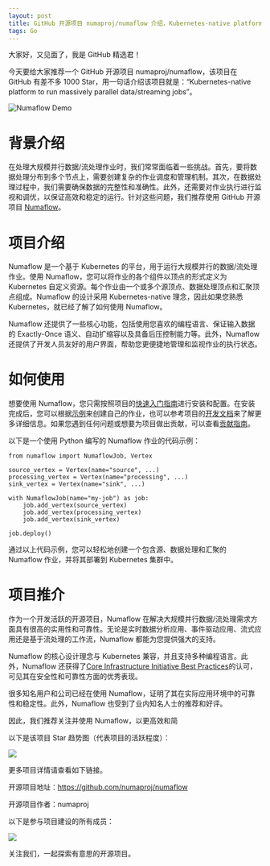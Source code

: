 ```yaml
---
layout: post
title: GitHub 开源项目 numaproj/numaflow 介绍，Kubernetes-native platform to run massively parallel data/streaming jobs
tags: Go
---
```


大家好，又见面了，我是 GitHub 精选君！

今天要给大家推荐一个 GitHub 开源项目 numaproj/numaflow，该项目在 GitHub 有差不多 1000 Star，用一句话介绍该项目就是：“Kubernetes-native platform to run massively parallel data/streaming jobs”。


![Numaflow Demo](https://img.youtube.com/vi/hJS714arX6Q/0.jpg)



# 背景介绍

在处理大规模并行数据/流处理作业时，我们常常面临着一些挑战。首先，要将数据处理分布到多个节点上，需要创建复杂的作业调度和管理机制。其次，在数据处理过程中，我们需要确保数据的完整性和准确性。此外，还需要对作业执行进行监视和调优，以保证高效和稳定的运行。针对这些问题，我们推荐使用 GitHub 开源项目 [Numaflow](https://github.com/numaproj/numaflow)。

# 项目介绍

Numaflow 是一个基于 Kubernetes 的平台，用于运行大规模并行的数据/流处理作业。使用 Numaflow，您可以将作业的各个组件以顶点的形式定义为 Kubernetes 自定义资源。每个作业由一个或多个源顶点、数据处理顶点和汇聚顶点组成。Numaflow 的设计采用 Kubernetes-native 理念，因此如果您熟悉 Kubernetes，就已经了解了如何使用 Numaflow。

Numaflow 还提供了一些核心功能，包括使用您喜欢的编程语言、保证输入数据的 Exactly-Once 语义、自动扩缩容以及具备后压控制能力等。此外，Numaflow 还提供了开发人员友好的用户界面，帮助您更便捷地管理和监视作业的执行状态。

# 如何使用

想要使用 Numaflow，您只需按照项目的[快速入门指南](https://github.com/numaproj/numaflow/blob/main/docs/quick-start.md)进行安装和配置。在安装完成后，您可以根据[示例](https://github.com/numaproj/numaflow/tree/main/examples)来创建自己的作业，也可以参考项目的[开发文档](https://github.com/numaproj/numaflow/blob/main/docs/development/development.md)来了解更多详细信息。如果您遇到任何问题或想要为项目做出贡献，可以查看[贡献指南](https://github.com/numaproj/numaproj/blob/main/CONTRIBUTING.md)。

以下是一个使用 Python 编写的 Numaflow 作业的代码示例：

```
from numaflow import NumaflowJob, Vertex

source_vertex = Vertex(name="source", ...)
processing_vertex = Vertex(name="processing", ...)
sink_vertex = Vertex(name="sink", ...)

with NumaflowJob(name="my-job") as job:
    job.add_vertex(source_vertex)
    job.add_vertex(processing_vertex)
    job.add_vertex(sink_vertex)

job.deploy()
```

通过以上代码示例，您可以轻松地创建一个包含源、数据处理和汇聚的 Numaflow 作业，并将其部署到 Kubernetes 集群中。

# 项目推介

作为一个开发活跃的开源项目，Numaflow 在解决大规模并行数据/流处理需求方面具有很高的实用性和可靠性。无论是实时数据分析应用、事件驱动应用、流式应用还是基于流处理的工作流，Numaflow 都能为您提供强大的支持。

Numaflow 的核心设计理念与 Kubernetes 兼容，并且支持多种编程语言。此外，Numaflow 还获得了[Core Infrastructure Initiative Best Practices](https://bestpractices.coreinfrastructure.org/projects/6078)的认可，可见其在安全性和可靠性方面的优秀表现。

很多知名用户和公司已经在使用 Numaflow，证明了其在实际应用环境中的可靠性和稳定性。此外，Numaflow 也受到了业内知名人士的推荐和好评。

因此，我们推荐关注并使用 Numaflow，以更高效和简


以下是该项目 Star 趋势图（代表项目的活跃程度）：

![](https://api.star-history.com/svg?repos=numaproj/numaflow&type=Timeline)

更多项目详情请查看如下链接。

开源项目地址：https://github.com/numaproj/numaflow 

开源项目作者：numaproj

以下是参与项目建设的所有成员：

![](https://contrib.rocks/image?repo=numaproj/numaflow)

关注我们，一起探索有意思的开源项目。

